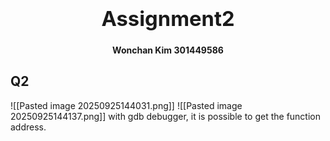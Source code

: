 ### <center><b><h1>Assignment2</h1></b></center>
<center><b>Wonchan Kim 301449586 </b></center>
<h2>Q2</h2>
![[Pasted image 20250925144031.png]]
![[Pasted image 20250925144137.png]]
with gdb debugger, it is possible to get the function address. 